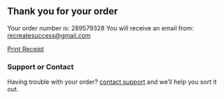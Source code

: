 ## Thank you for your order

Your order number is: 289579328 
You will receive an email from: recreatesuccess@gmail.com

[Print Receipt](print)


### Support or Contact

Having trouble with your order? [contact support](mailto:recreatesuccess@gmail.com) and we’ll help you sort it out.
